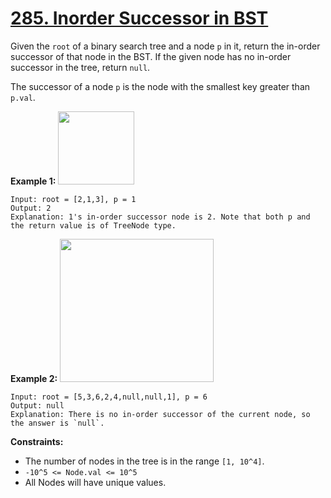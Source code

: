 # [285. Inorder Successor in BST](https://leetcode.com/problems/inorder-successor-in-bst/description/)

Given the `root` of a binary search tree and a node `p` in it, return the in-order successor of that node in the BST. If the given node has no in-order successor in the tree, return `null`.

The successor of a node `p` is the node with the smallest key greater than `p.val`.

**Example 1:** 
<img alt="" src="https://assets.leetcode.com/uploads/2019/01/23/285_example_1.PNG" style="width: 122px; height: 117px;">

```
Input: root = [2,1,3], p = 1
Output: 2
Explanation: 1's in-order successor node is 2. Note that both p and the return value is of TreeNode type.
```

**Example 2:** 
<img alt="" src="https://assets.leetcode.com/uploads/2019/01/23/285_example_2.PNG" style="width: 246px; height: 229px;">

```
Input: root = [5,3,6,2,4,null,null,1], p = 6
Output: null
Explanation: There is no in-order successor of the current node, so the answer is `null`.
```

**Constraints:** 

- The number of nodes in the tree is in the range `[1, 10^4]`.
- `-10^5 <= Node.val <= 10^5`
- All Nodes will have unique values.
